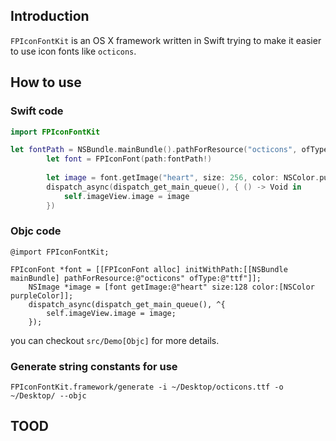 
## Introduction

`FPIconFontKit` is an OS X framework written in Swift trying to make it easier to use icon fonts like `octicons`.

## How to use

### Swift code
```swift
import FPIconFontKit

let fontPath = NSBundle.mainBundle().pathForResource("octicons", ofType: "ttf")
        let font = FPIconFont(path:fontPath!)
        
        let image = font.getImage("heart", size: 256, color: NSColor.purpleColor())
        dispatch_async(dispatch_get_main_queue(), { () -> Void in
            self.imageView.image = image
        })

```

### Objc code

```
@import FPIconFontKit;

FPIconFont *font = [[FPIconFont alloc] initWithPath:[[NSBundle mainBundle] pathForResource:@"octicons" ofType:@"ttf"]];
    NSImage *image = [font getImage:@"heart" size:128 color:[NSColor purpleColor]];
    dispatch_async(dispatch_get_main_queue(), ^{
        self.imageView.image = image;
    });

```

you can checkout `src/Demo[Objc]` for more details.


### Generate string constants for use
```shell
FPIconFontKit.framework/generate -i ~/Desktop/octicons.ttf -o ~/Desktop/ --objc
```

## TOOD